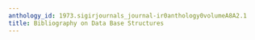 ```yaml
---
anthology_id: 1973.sigirjournals_journal-ir0anthology0volumeA8A2.1
title: Bibliography on Data Base Structures
---
```

